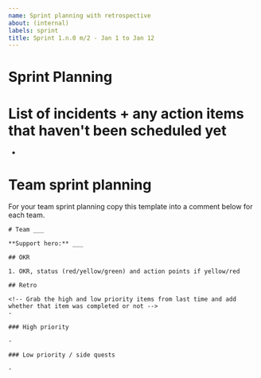 ```yaml
---
name: Sprint planning with retrospective
about: (internal)
labels: sprint
title: Sprint 1.n.0 m/2 - Jan 1 to Jan 12
---
```


# Sprint Planning

# List of incidents + any action items that haven't been scheduled yet

- 

# Team sprint planning

For your team sprint planning copy this template into a comment below for each team.

```
# Team ___

**Support hero:** ___

## OKR

1. OKR, status (red/yellow/green) and action points if yellow/red

## Retro

<!-- Grab the high and low priority items from last time and add whether that item was completed or not -->
- 

### High priority

-

### Low priority / side quests

-

```
